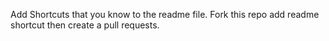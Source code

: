 Add Shortcuts that you know to the readme file.
Fork this repo add readme shortcut then create a pull requests.
